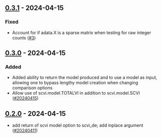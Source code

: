 ## [0.3.1](https://github.com/milescsmith/scvi_de/tree/0.3.1) - 2024-04-15

### Fixed

- Account for if adata.X is a sparse matrix when testing for raw integer counts ([#3](https://github.com/milescsmith/scvi_de/issues/3))

## [0.3.0](https://github.com/milescsmith/scvi_de/tree/0.3.0) - 2024-04-15

### Added

- Added ability to return the model produced and to use a model as input, allowing one to bypass lengthy model creation when changing comparison options
- Allow use of scvi.model.TOTALVI in addition to scvi.model.SCVI ([#20240415](https://github.com/milescsmith/scvi_de/issues/20240415))

## [0.2.0](https://github.com/milescsmith/scvi_de/tree/0.2.0) - 2024-04-15

- add return of scvi model option to scvi_de; add inplace argument ([#20240411](https://github.com/milescsmith/scvi_de/issues/20240411))